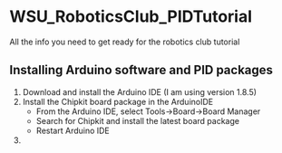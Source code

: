 # WSU_RoboticsClub_PIDTutorial
All the info you need to get ready for the robotics club tutorial

## Installing Arduino software and PID packages

1. Download and install the Arduino IDE (I am using version 1.8.5)
2. Install the Chipkit board package in the ArduinoIDE
   * From the Arduino IDE, select Tools->Board->Board Manager
   * Search for Chipkit and install the latest board package
   * Restart Arduino IDE
3. 
